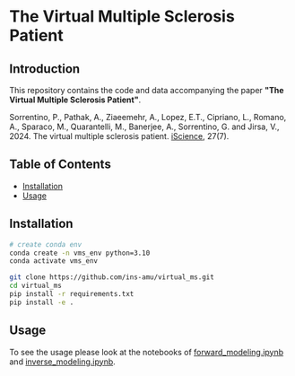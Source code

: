 # The Virtual Multiple Sclerosis Patient

## Introduction
This repository contains the code and data accompanying the paper **"The Virtual Multiple Sclerosis Patient"**. 

Sorrentino, P., Pathak, A., Ziaeemehr, A., Lopez, E.T., Cipriano, L., Romano, A., Sparaco, M., Quarantelli, M., Banerjee, A., Sorrentino, G. and Jirsa, V., 2024. The virtual multiple sclerosis patient. [iScience](https://www.cell.com/iscience/fulltext/S2589-0042(24)01326-9), 27(7).

## Table of Contents
- [Installation](#installation)
- [Usage](#usage)

## Installation

```bash
# create conda env 
conda create -n vms_env python=3.10
conda activate vms_env

git clone https://github.com/ins-amu/virtual_ms.git
cd virtual_ms
pip install -r requirements.txt
pip install -e .
```

## Usage
To see the usage please look at the notebooks of [forward_modeling.ipynb](https://github.com/ins-amu/virtual_ms/blob/main/notebooks/forward_modeling.ipynb) and [inverse_modeling.ipynb](https://github.com/ins-amu/virtual_ms/blob/main/notebooks/inverse_modeling.ipynb).
